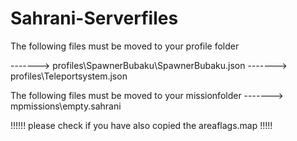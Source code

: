 # Sahrani-Serverfiles

The following files must be moved to your profile folder

-------> profiles\SpawnerBubaku\SpawnerBubaku.json
-------> profiles\Teleportsystem.json


The following files must be moved to your missionfolder 
-------> mpmissions\empty.sahrani

!!!!!! please check if you have also copied the areaflags.map !!!!!
